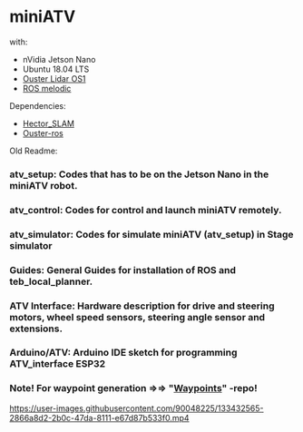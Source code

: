 # miniATV
with:
- nVidia Jetson Nano
- Ubuntu 18.04 LTS
- [Ouster Lidar OS1](https://ouster.com/products/scanning-lidar/os1-sensor/)
- [ROS melodic](http://wiki.ros.org/melodic)


Dependencies: 
- [Hector_SLAM](http://wiki.ros.org/hector_slam)
- [Ouster-ros](https://github.com/ouster-lidar/ouster-ros)



Old Readme:
### atv_setup: Codes that has to be on the Jetson Nano in the miniATV robot.
### atv_control: Codes for control and launch miniATV remotely.
### atv_simulator: Codes for simulate miniATV (atv_setup) in Stage simulator

### Guides: General Guides for installation of ROS and teb_local_planner.
### ATV Interface: Hardware description for drive and steering motors, wheel speed sensors, steering angle sensor and extensions.
### Arduino/ATV: Arduino IDE sketch for programming ATV_interface ESP32

### Note! For waypoint generation =>=> "[Waypoints](https://github.com/Lapland-Robotics/Waypoints)" -repo!


https://user-images.githubusercontent.com/90048225/133432565-2866a8d2-2b0c-47da-8111-e67d87b533f0.mp4

